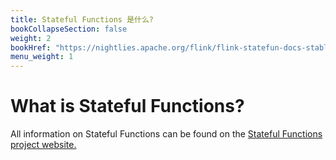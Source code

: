 ```yaml
---
title: Stateful Functions 是什么?
bookCollapseSection: false
weight: 2
bookHref: "https://nightlies.apache.org/flink/flink-statefun-docs-stable/"
menu_weight: 1
---
```

<!--
Licensed to the Apache Software Foundation (ASF) under one
or more contributor license agreements.  See the NOTICE file
distributed with this work for additional information
regarding copyright ownership.  The ASF licenses this file
to you under the Apache License, Version 2.0 (the
"License"); you may not use this file except in compliance
with the License.  You may obtain a copy of the License at

  http://www.apache.org/licenses/LICENSE-2.0

Unless required by applicable law or agreed to in writing,
software distributed under the License is distributed on an
"AS IS" BASIS, WITHOUT WARRANTIES OR CONDITIONS OF ANY
KIND, either express or implied.  See the License for the
specific language governing permissions and limitations
under the License.
-->

# What is Stateful Functions?

All information on Stateful Functions can be found on the [Stateful Functions project website.](https://nightlies.apache.org/flink/flink-statefun-docs-stable/)
